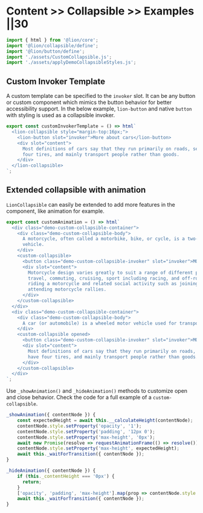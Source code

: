 # Content >> Collapsible >> Examples ||30

```js script
import { html } from '@lion/core';
import '@lion/collapsible/define';
import '@lion/button/define';
import './assets/CustomCollapsible.js';
import './assets/applyDemoCollapsibleStyles.js';
```

## Custom Invoker Template

A custom template can be specified to the `invoker` slot. It can be any button or custom component which mimics the button behavior for better accessibility support. In the below example, `lion-button` and native `button` with styling is used as a collapsible invoker.

```js preview-story
export const customInvokerTemplate = () => html`
  <lion-collapsible style="margin-top:16px;">
    <lion-button slot="invoker">More about cars</lion-button>
    <div slot="content">
      Most definitions of cars say that they run primarily on roads, seat one to eight people, have
      four tires, and mainly transport people rather than goods.
    </div>
  </lion-collapsible>
`;
```

## Extended collapsible with animation

`LionCollapsible` can easily be extended to add more features in the component, like animation for example.

```js preview-story
export const customAnimation = () => html`
  <div class="demo-custom-collapsible-container">
    <div class="demo-custom-collapsible-body">
      A motorcycle, often called a motorbike, bike, or cycle, is a two- or three-wheeled motor
      vehicle.
    </div>
    <custom-collapsible>
      <button class="demo-custom-collapsible-invoker" slot="invoker">MORE ABOUT MOTORCYCLES</button>
      <div slot="content">
        Motorcycle design varies greatly to suit a range of different purposes: long distance
        travel, commuting, cruising, sport including racing, and off-road riding. Motorcycling is
        riding a motorcycle and related social activity such as joining a motorcycle club and
        attending motorcycle rallies.
      </div>
    </custom-collapsible>
  </div>
  <div class="demo-custom-collapsible-container">
    <div class="demo-custom-collapsible-body">
      A car (or automobile) is a wheeled motor vehicle used for transportation.
    </div>
    <custom-collapsible opened>
      <button class="demo-custom-collapsible-invoker" slot="invoker">MORE ABOUT CARS</button>
      <div slot="content">
        Most definitions of cars say that they run primarily on roads, seat one to eight people,
        have four tires, and mainly transport people rather than goods.
      </div>
    </custom-collapsible>
  </div>
`;
```

Use `_showAnimation()` and `_hideAnimation()` methods to customize open and close behavior. Check the code for a full example of a `custom-collapsible`.

```js
_showAnimation({ contentNode }) {
    const expectedHeight = await this.__calculateHeight(contentNode);
    contentNode.style.setProperty('opacity', '1');
    contentNode.style.setProperty('padding', '12px 0');
    contentNode.style.setProperty('max-height', '0px');
    await new Promise(resolve => requestAnimationFrame(() => resolve()));
    contentNode.style.setProperty('max-height', expectedHeight);
    await this._waitForTransition({ contentNode });
}

_hideAnimation({ contentNode }) {
    if (this._contentHeight === '0px') {
      return;
    }
    ['opacity', 'padding', 'max-height'].map(prop => contentNode.style.setProperty(prop, 0));
    await this._waitForTransition({ contentNode });
}
```
